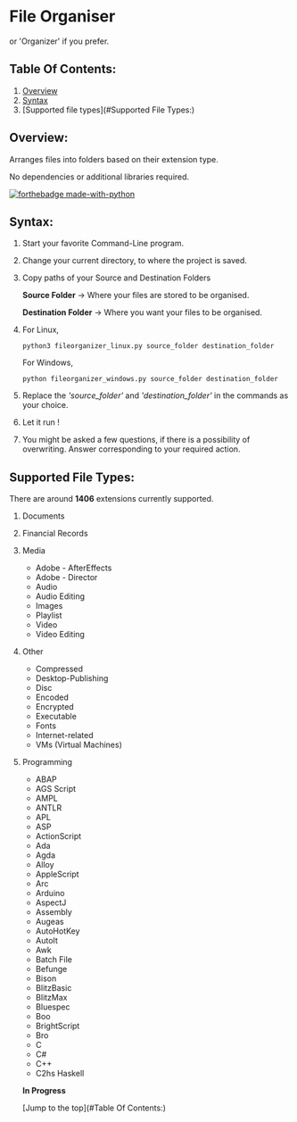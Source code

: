 # **File Organiser**

or 'Organizer' if you prefer.

## Table Of Contents:

1. [Overview](#Overview:)
2. [Syntax](#Syntax:)
3. [Supported file types](#Supported File Types:)



## Overview:

Arranges files into folders based on their extension type.

No dependencies or additional libraries required.

[![forthebadge made-with-python](http://ForTheBadge.com/images/badges/made-with-python.svg)](https://www.python.org/)





## Syntax:

1. Start your favorite Command-Line program.

2. Change your current directory, to where the project is saved.

3. Copy paths of your Source and Destination Folders

   **Source Folder** -> Where your files are stored to be organised.

   **Destination Folder** -> Where you want your files to be organised.

4. For Linux,

   ```python3 fileorganizer_linux.py source_folder destination_folder```

   For Windows,

   ```python fileorganizer_windows.py source_folder destination_folder```

5. Replace the *'source_folder'* and *'destination_folder'* in the commands as your choice.

6. Let it run !

7. You might be asked a few questions, if there is a possibility of overwriting. Answer corresponding to your required action.



## Supported File Types:

There are around **1406** extensions currently supported.

1. Documents

2. Financial Records

3. Media 

   - Adobe - AfterEffects
   - Adobe - Director
   - Audio
   - Audio Editing
   - Images
   - Playlist
   - Video
   - Video Editing

4. Other

   - Compressed
   - Desktop-Publishing
   - Disc
   - Encoded
   - Encrypted
   - Executable
   - Fonts
   - Internet-related
   - VMs (Virtual Machines)

5. Programming

   - ABAP
   - AGS Script
   - AMPL
   - ANTLR
   - APL
   - ASP
   - ActionScript
   - Ada
   - Agda
   - Alloy
   - AppleScript
   - Arc
   - Arduino
   - AspectJ
   - Assembly
   - Augeas
   - AutoHotKey
   - AutoIt
   - Awk
   - Batch File
   - Befunge
   - Bison
   - BlitzBasic
   - BlitzMax
   - Bluespec
   - Boo
   - BrightScript
   - Bro
   - C
   - C#
   - C++
   - C2hs Haskell

   **In Progress**

   

   [Jump to the top](#Table Of Contents:)

   




